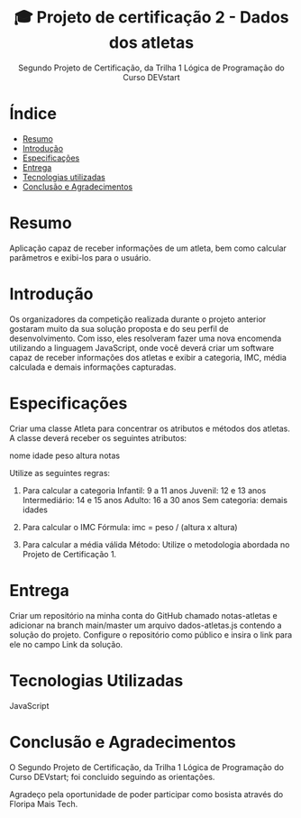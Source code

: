 <h1 align="center"> 🎓 Projeto de certificação 2 - Dados dos atletas</h1>
<p align="center">Segundo Projeto de Certificação, da Trilha 1 Lógica de Programação do Curso DEVstart<p/>


# Índice 

* [Resumo](#resumo)
* [Introdução](#introdução)
* [Especificações](#especificações)
* [Entrega](#entrega)
* [Tecnologias utilizadas](#tecnologias-utilizadas)
* [Conclusão e Agradecimentos](#conclusão-e-agradecimentos)


# Resumo 

Aplicação capaz de receber informações de um atleta, bem como calcular parâmetros e exibi-los para o usuário.


# Introdução

Os organizadores da competição realizada durante o projeto anterior gostaram muito da sua solução proposta e do seu perfil de desenvolvimento. Com isso, eles resolveram fazer uma nova encomenda utilizando a linguagem JavaScript, onde você deverá criar um software capaz de receber informações dos atletas e exibir a categoria, IMC, média calculada e demais informações capturadas.


# Especificações

Criar uma classe Atleta para concentrar os atributos e métodos dos atletas.
A classe deverá receber os seguintes atributos:

nome
idade
peso
altura
notas

Utilize as seguintes regras:

1. Para calcular a categoria
Infantil: 9 a 11 anos
Juvenil: 12 e 13 anos
Intermediário: 14 e 15 anos
Adulto: 16 a 30 anos
Sem categoria: demais idades

2. Para calcular o IMC
Fórmula: imc = peso / (altura x altura)

3. Para calcular a média válida
Método: Utilize o metodologia abordada no Projeto de Certificação 1.

# Entrega 

Criar um repositório na minha conta do GitHub chamado notas-atletas e adicionar na branch main/master um arquivo dados-atletas.js contendo a solução do projeto. Configure o repositório como público e insira o link para ele no campo Link da solução. 

# Tecnologias Utilizadas

JavaScript

# Conclusão e Agradecimentos

O Segundo Projeto de Certificação, da Trilha 1 Lógica de Programação do Curso DEVstart; foi concluido seguindo as orientações.

Agradeço pela oportunidade de poder participar como bosista através do Floripa Mais Tech.

